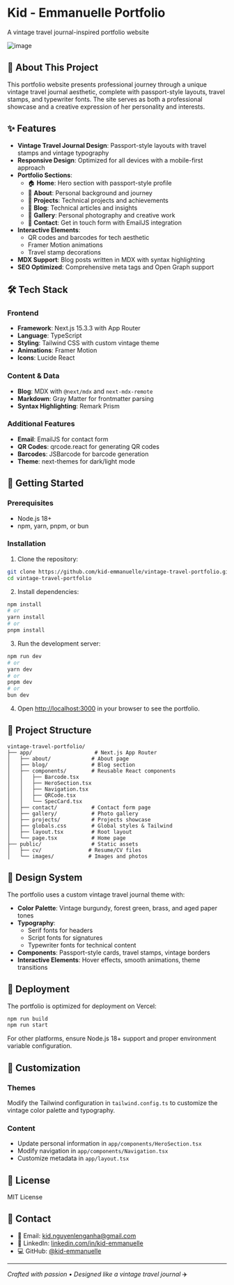 # Kid - Emmanuelle Portfolio

A vintage travel journal-inspired portfolio website

![image](https://github.com/user-attachments/assets/50e0d23d-f9b0-4a4b-87f4-0fd7540c1be8)

## 🎯 About This Project

This portfolio website presents professional journey through a unique vintage travel journal aesthetic, complete with passport-style layouts, travel stamps, and typewriter fonts. The site serves as both a professional showcase and a creative expression of her personality and interests.

## ✨ Features

- **Vintage Travel Journal Design**: Passport-style layouts with travel stamps and vintage typography
- **Responsive Design**: Optimized for all devices with a mobile-first approach
- **Portfolio Sections**:
  - 🏠 **Home**: Hero section with passport-style profile
  - 👤 **About**: Personal background and journey
  - 🚀 **Projects**: Technical projects and achievements
  - 📝 **Blog**: Technical articles and insights
  - 📸 **Gallery**: Personal photography and creative work
  - 📧 **Contact**: Get in touch form with EmailJS integration
- **Interactive Elements**: 
  - QR codes and barcodes for tech aesthetic
  - Framer Motion animations
  - Travel stamp decorations
- **MDX Support**: Blog posts written in MDX with syntax highlighting
- **SEO Optimized**: Comprehensive meta tags and Open Graph support

## 🛠️ Tech Stack

### Frontend
- **Framework**: Next.js 15.3.3 with App Router
- **Language**: TypeScript
- **Styling**: Tailwind CSS with custom vintage theme
- **Animations**: Framer Motion
- **Icons**: Lucide React

### Content & Data
- **Blog**: MDX with `@next/mdx` and `next-mdx-remote`
- **Markdown**: Gray Matter for frontmatter parsing
- **Syntax Highlighting**: Remark Prism

### Additional Features
- **Email**: EmailJS for contact form
- **QR Codes**: qrcode.react for generating QR codes
- **Barcodes**: JSBarcode for barcode generation
- **Theme**: next-themes for dark/light mode

## 🚀 Getting Started

### Prerequisites
- Node.js 18+ 
- npm, yarn, pnpm, or bun

### Installation

1. Clone the repository:
```bash
git clone https://github.com/kid-emmanuelle/vintage-travel-portfolio.git
cd vintage-travel-portfolio
```

2. Install dependencies:
```bash
npm install
# or
yarn install
# or
pnpm install
```

3. Run the development server:
```bash
npm run dev
# or
yarn dev
# or
pnpm dev
# or
bun dev
```

4. Open [http://localhost:3000](http://localhost:3000) in your browser to see the portfolio.

## 📁 Project Structure

```
vintage-travel-portfolio/
├── app/                    # Next.js App Router
│   ├── about/             # About page
│   ├── blog/              # Blog section
│   ├── components/        # Reusable React components
│   │   ├── Barcode.tsx
│   │   ├── HeroSection.tsx
│   │   ├── Navigation.tsx
│   │   ├── QRCode.tsx
│   │   └── SpecCard.tsx
│   ├── contact/           # Contact form page
│   ├── gallery/           # Photo gallery
│   ├── projects/          # Projects showcase
│   ├── globals.css        # Global styles & Tailwind
│   ├── layout.tsx         # Root layout
│   └── page.tsx           # Home page
├── public/                # Static assets
│   ├── cv/               # Resume/CV files
│   └── images/           # Images and photos
```

## 🎨 Design System

The portfolio uses a custom vintage travel journal theme with:

- **Color Palette**: Vintage burgundy, forest green, brass, and aged paper tones
- **Typography**: 
  - Serif fonts for headers
  - Script fonts for signatures
  - Typewriter fonts for technical content
- **Components**: Passport-style cards, travel stamps, vintage borders
- **Interactive Elements**: Hover effects, smooth animations, theme transitions

## 🚀 Deployment

The portfolio is optimized for deployment on Vercel:

```bash
npm run build
npm run start
```

For other platforms, ensure Node.js 18+ support and proper environment variable configuration.

## 🔧 Customization

### Themes
Modify the Tailwind configuration in `tailwind.config.ts` to customize the vintage color palette and typography.

### Content
- Update personal information in `app/components/HeroSection.tsx`
- Modify navigation in `app/components/Navigation.tsx`
- Customize metadata in `app/layout.tsx`

## 📄 License
MIT License

## 📧 Contact
- 📧 Email: kid.nguyenlenganha@gmail.com
- 💼 LinkedIn: [linkedin.com/in/kid-emmanuelle](https://linkedin.com/in/kid-emmanuelle)
- 💻 GitHub: [@kid-emmanuelle](https://github.com/kid-emmanuelle)

---

*Crafted with passion • Designed like a vintage travel journal* ✈️
